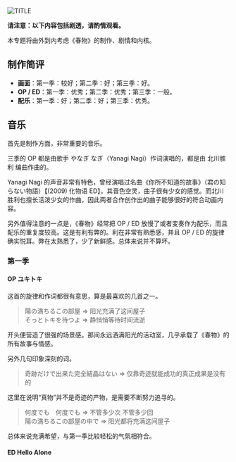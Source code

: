 ![TITLE](https://i.loli.net/2021/06/11/h4RzLYEdc6Xoema.png)

**请注意：以下内容包括剧透，请酌情观看。**

本专题将由外到内考虑《春物》的制作、剧情和内核。

## 制作简评

* **画面**：第一季：较好；第二季：好；第三季：好。
* **OP / ED**：第一季：优秀；第二季：优秀；第三季：一般。
* **配乐**：第一季：好；第二季：好；第三季：优秀。

## 音乐

首先是制作方面，非常重要的音乐。

三季的 OP 都是由歌手 やなぎ なぎ（Yanagi Nagi）作词演唱的，都是由 北川胜利 编曲作曲的。

Yanagi Nagi 的声音非常有特色，曾经演唱过名曲《你所不知道的故事》（君の知らない物語）【(2009) 化物语 ED】。其音色空灵，曲子很有少女的感觉。而北川胜利也擅长活泼少女的作曲，因此两者合作创作出的曲子能够很好的符合动画内容。

另外值得注意的一点是，《春物》经常把 OP / ED 放慢了或者变奏作为配乐，而且配乐的重复度较高。这是有利有弊的。利在非常有熟悉感，并且 OP / ED 的旋律确实悦耳。弊在太熟悉了，少了新鲜感。总体来说并不算坏。

### 第一季

#### OP ユキトキ

这首的旋律和作词都很有意思，算是最喜欢的几首之一。

> 陽の満ちるこの部屋  =>  阳光充满了这间屋子 <br />
> そっとトキを待つよ  =>  静悄悄等待时间流逝

开头便营造了很强的场景感。那间永远洒满阳光的活动室，几乎承载了《春物》的所有故事与情感。

另外几句印象深刻的词。

> 奇跡だけで出来た完全結晶はない => 仅靠奇迹就能成功的真正成果是没有的

这里在说明“真物”并不是奇迹的产物，是需要不断努力追寻的。

> 何度でも　何度でも => 不管多少次 不管多少回 <br />
> 陽の満ちるこの部屋の中で => 阳光都将充满这间屋子

总体来说充满希望，与第一季比较轻松的气氛相符合。

#### ED Hello Alone

